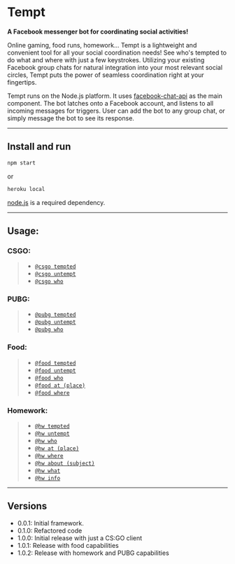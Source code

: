 # Tempt
**A Facebook messenger bot for coordinating social activities!**

Online gaming, food runs, homework... Tempt is a lightweight and convenient tool for all your social coordination needs! See who's tempted to do what and where with just a few keystrokes. Utilizing your existing Facebook group chats for natural integration into your most relevant social circles, Tempt puts the power of seamless coordination right at your fingertips.

Tempt runs on the Node.js platform. It uses [facebook-chat-api](https://github.com/Schmavery/facebook-chat-api) as the main component. The bot latches onto a Facebook account, and listens to all incoming messages for triggers. User can add the bot to any group chat, or simply message the bot to see its response.

-----------------------------------------------------------
## Install and run
```bash
npm start
```
or
```bash
heroku local
```

[node.js](https://nodejs.org/en/) is a required dependency.

-----------------------------------------------------------
## Usage:

### CSGO: 
> * [`@csgo tempted`](DOCS.md#tempted)
> * [`@csgo untempt`](DOCS.md#untempt)
> * [`@csgo who`](DOCS.md#who)

### PUBG: 
> * [`@pubg tempted`](DOCS.md#tempted)
> * [`@pubg untempt`](DOCS.md#untempt)
> * [`@pubg who`](DOCS.md#who)

### Food:
> * [`@food tempted`](DOCS.md#tempted)
> * [`@food untempt`](DOCS.md#untempt)
> * [`@food who`](DOCS.md#who)
> * [`@food at (place)`](DOCS.md#at)
> * [`@food where`](DOCS.md#where)

### Homework:
> * [`@hw tempted`](DOCS.md#tempted)
> * [`@hw untempt`](DOCS.md#untempt)
> * [`@hw who`](DOCS.md#who)
> * [`@hw at (place)`](DOCS.md#at)
> * [`@hw where`](DOCS.md#where)
> * [`@hw about (subject)`](DOCS.md#about)
> * [`@hw what`](DOCS.md#what)
> * [`@hw info`](DOCS.md#info)

-----------------------------------------------------------
## Versions
- 0.0.1: Initial framework.
- 0.1.0: Refactored code
- 1.0.0: Initial release with just a CS:GO client
- 1.0.1: Release with food capabilities
- 1.0.2: Release with homework and PUBG capabilities